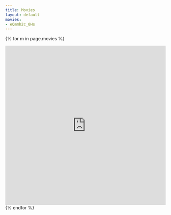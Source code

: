 ```yaml
---
title: Movies
layout: default
movies:
- eQmmh2c_0Hs
---
```


{% for m in page.movies %}
<iframe width="100%" height="500" src="https://www.youtube.com/embed/{{m}}" frameborder="0" allowfullscreen></iframe>
{% endfor %}
